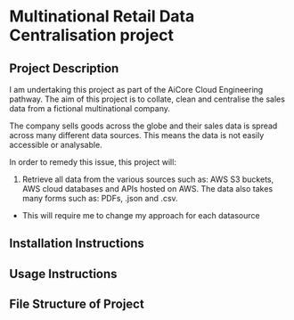 # Multinational Retail Data Centralisation project

## Project Description

I am undertaking this project as part of the AiCore Cloud Engineering pathway. The aim of this project is to collate, clean and centralise the sales data from a fictional multinational company. 

The company sells goods across the globe and their sales data is spread across many different data sources. This means the data is not easily accessible or analysable.

In order to remedy this issue, this project will:

1. Retrieve all data from the various sources such as: AWS S3 buckets, AWS cloud databases and APIs hosted on AWS. The data also takes many forms such as: PDFs, .json and .csv.
  - This will require me to change my approach for each datasource 

## Installation Instructions

## Usage Instructions

## File Structure of Project

